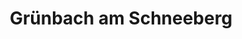 ---
title: Grünbach am Schneeberg
url: /gruenbach-am-schneeberg/
latitude: 47.796
longitude: 15.987
---